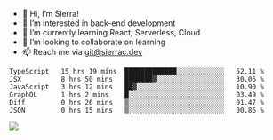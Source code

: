 - 👋 Hi, I’m Sierra!
- 👀 I’m interested in back-end development
- 🌱 I’m currently learning React, Serverless, Cloud
- 💞️ I’m looking to collaborate on learning
- 📫 Reach me via git@sierrac.dev

<!--START_SECTION:waka-->

```text
TypeScript   15 hrs 19 mins  █████████████░░░░░░░░░░░░   52.11 %
JSX          8 hrs 50 mins   ███████▓░░░░░░░░░░░░░░░░░   30.06 %
JavaScript   3 hrs 12 mins   ██▓░░░░░░░░░░░░░░░░░░░░░░   10.90 %
GraphQL      1 hrs 2 mins    █░░░░░░░░░░░░░░░░░░░░░░░░   03.49 %
Diff         0 hrs 26 mins   ▒░░░░░░░░░░░░░░░░░░░░░░░░   01.47 %
JSON         0 hrs 15 mins   ▒░░░░░░░░░░░░░░░░░░░░░░░░   00.86 %
```

<!--END_SECTION:waka-->


![](https://hit.yhype.me/github/profile?user_id=7351311)
